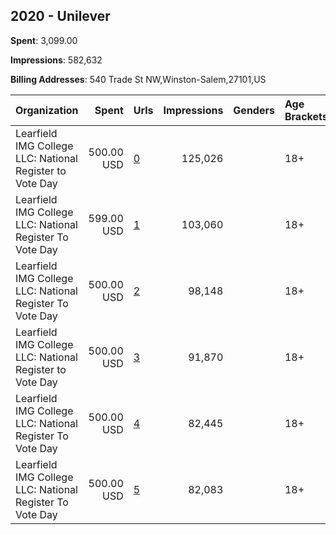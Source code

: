 ## 2020 - Unilever 
**Spent**: 3,099.00

**Impressions**: 582,632

**Billing Addresses**: 540 Trade St NW,Winston-Salem,27101,US

|Organization|Spent|Urls|Impressions|Genders|Age Brackets|Country Codes|
|:---|---:|:---|---:|:---|:---|:---|
|Learfield IMG College  LLC: National Register to Vote Day|500.00 USD|[0](https://www.snap.com/political-ads/asset/8e70ba0d56278ef0a6fe021e41cf31c6c48280e97ac5e52dd2534a07ac0b932e?mediaType=jpg)|125,026||18+|united states|
|Learfield IMG College  LLC: National Register To Vote Day|599.00 USD|[1](https://www.snap.com/political-ads/asset/53e148d04fd4fba81bb0bbc43b2f0597987adfbcf7c84cb6bdb7f5c5e6bb2980?mediaType=png)|103,060||18+|united states|
|Learfield IMG College  LLC: National Register To Vote Day|500.00 USD|[2](https://www.snap.com/political-ads/asset/673155294f585cb97e91d98092986d4ae8cdd640c3a61c282740c4f28ecc2471?mediaType=png)|98,148||18+|united states|
|Learfield IMG College  LLC: National Register to Vote Day|500.00 USD|[3](https://www.snap.com/political-ads/asset/4f35b7aed55bec0bbb965da1ad4d5e6fad62dcf40df6e1e2ebec4874fa2e3f84?mediaType=jpg)|91,870||18+|united states|
|Learfield IMG College  LLC: National Register To Vote Day|500.00 USD|[4](https://www.snap.com/political-ads/asset/8dea6286e126e1a6a6b9fdfe9e7d42435fb2d65d6b8bdf4f5e0b3dc9d2a2027b?mediaType=png)|82,445||18+|united states|
|Learfield IMG College  LLC: National Register To Vote Day|500.00 USD|[5](https://www.snap.com/political-ads/asset/fb9f54b2dba2c3432b43d6bebd9b82fa137016da5b78de0c27cac25f6133049a?mediaType=png)|82,083||18+|united states|
